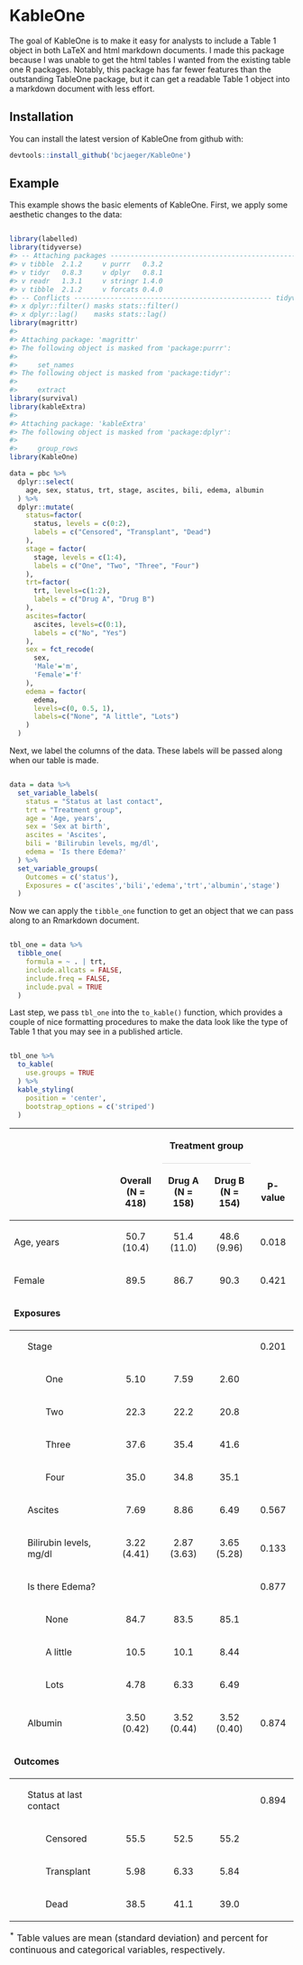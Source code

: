 
<!-- README.md is generated from README.Rmd. Please edit that file -->

# KableOne

The goal of KableOne is to make it easy for analysts to include a Table
1 object in both LaTeX and html markdown documents. I made this package
because I was unable to get the html tables I wanted from the existing
table one R packages. Notably, this package has far fewer features than
the outstanding TableOne package, but it can get a readable Table 1
object into a markdown document with less effort.

## Installation

You can install the latest version of KableOne from github with:

``` r
devtools::install_github('bcjaeger/KableOne')
```

## Example

This example shows the basic elements of KableOne. First, we apply some
aesthetic changes to the data:

``` r

library(labelled)
library(tidyverse)
#> -- Attaching packages ---------------------------------------------- tidyverse 1.2.1 --
#> v tibble  2.1.2     v purrr   0.3.2
#> v tidyr   0.8.3     v dplyr   0.8.1
#> v readr   1.3.1     v stringr 1.4.0
#> v tibble  2.1.2     v forcats 0.4.0
#> -- Conflicts ------------------------------------------------- tidyverse_conflicts() --
#> x dplyr::filter() masks stats::filter()
#> x dplyr::lag()    masks stats::lag()
library(magrittr)
#> 
#> Attaching package: 'magrittr'
#> The following object is masked from 'package:purrr':
#> 
#>     set_names
#> The following object is masked from 'package:tidyr':
#> 
#>     extract
library(survival)
library(kableExtra)
#> 
#> Attaching package: 'kableExtra'
#> The following object is masked from 'package:dplyr':
#> 
#>     group_rows
library(KableOne)

data = pbc %>%
  dplyr::select(
    age, sex, status, trt, stage, ascites, bili, edema, albumin
  ) %>%
  dplyr::mutate(
    status=factor(
      status, levels = c(0:2),
      labels = c("Censored", "Transplant", "Dead")
    ),
    stage = factor(
      stage, levels = c(1:4),
      labels = c("One", "Two", "Three", "Four")
    ),
    trt=factor(
      trt, levels=c(1:2),
      labels = c("Drug A", "Drug B")
    ),
    ascites=factor(
      ascites, levels=c(0:1),
      labels = c("No", "Yes")
    ),
    sex = fct_recode(
      sex,
      'Male'='m',
      'Female'='f'
    ),
    edema = factor(
      edema,
      levels=c(0, 0.5, 1),
      labels=c("None", "A little", "Lots")
    )
  ) 
```

Next, we label the columns of the data. These labels will be passed
along when our table is made.

``` r

data = data %>%
  set_variable_labels(
    status = "Status at last contact",
    trt = "Treatment group",
    age = 'Age, years',
    sex = 'Sex at birth',
    ascites = 'Ascites',
    bili = 'Bilirubin levels, mg/dl',
    edema = 'Is there Edema?'
  ) %>%
  set_variable_groups(
    Outcomes = c('status'),
    Exposures = c('ascites','bili','edema','trt','albumin','stage')
  ) 
```

Now we can apply the `tibble_one` function to get an object that we can
pass along to an Rmarkdown document.

``` r

tbl_one = data %>%
  tibble_one(
    formula = ~ . | trt,
    include.allcats = FALSE,
    include.freq = FALSE,
    include.pval = TRUE
  )
```

Last step, we pass `tbl_one` into the `to_kable()` function, which
provides a couple of nice formatting procedures to make the data look
like the type of Table 1 that you may see in a published article.

``` r

tbl_one %>% 
  to_kable(
    use.groups = TRUE
  ) %>%
  kable_styling(
    position = 'center',
    bootstrap_options = c('striped')
  )
```

<table class="table table-striped" style="margin-left: auto; margin-right: auto;">

<thead>

<tr>

<th style="border-bottom:hidden" colspan="2">

</th>

<th style="border-bottom:hidden; padding-bottom:0; padding-left:3px;padding-right:3px;text-align: center; font-weight: bold; " colspan="2">

<div style="border-bottom: 1px solid #ddd; padding-bottom: 5px; ">

Treatment group

</div>

</th>

<th style="border-bottom:hidden" colspan="1">

</th>

</tr>

<tr>

<th style="text-align:left;">

</th>

<th style="text-align:center;">

Overall<br>(N = 418)

</th>

<th style="text-align:center;">

Drug A<br>(N = 158)

</th>

<th style="text-align:center;">

Drug B<br>(N = 154)

</th>

<th style="text-align:center;">

P-value

</th>

</tr>

</thead>

<tbody>

<tr>

<td style="text-align:left;">

Age, years

</td>

<td style="text-align:center;">

50.7 (10.4)

</td>

<td style="text-align:center;">

51.4 (11.0)

</td>

<td style="text-align:center;">

48.6 (9.96)

</td>

<td style="text-align:center;">

0.018

</td>

</tr>

<tr>

<td style="text-align:left;">

Female

</td>

<td style="text-align:center;">

89.5

</td>

<td style="text-align:center;">

86.7

</td>

<td style="text-align:center;">

90.3

</td>

<td style="text-align:center;">

0.421

</td>

</tr>

<tr grouplength="12">

<td colspan="5" style="border-bottom: 1px solid;">

<strong>Exposures</strong>

</td>

</tr>

<tr>

<td style="text-align:left; padding-left: 2em;" indentlevel="1">

Stage

</td>

<td style="text-align:center;">

</td>

<td style="text-align:center;">

</td>

<td style="text-align:center;">

</td>

<td style="text-align:center;">

0.201

</td>

</tr>

<tr>

<td style="text-align:left; padding-left: 4em;" indentlevel="2">

One

</td>

<td style="text-align:center;">

5.10

</td>

<td style="text-align:center;">

7.59

</td>

<td style="text-align:center;">

2.60

</td>

<td style="text-align:center;">

</td>

</tr>

<tr>

<td style="text-align:left; padding-left: 4em;" indentlevel="2">

Two

</td>

<td style="text-align:center;">

22.3

</td>

<td style="text-align:center;">

22.2

</td>

<td style="text-align:center;">

20.8

</td>

<td style="text-align:center;">

</td>

</tr>

<tr>

<td style="text-align:left; padding-left: 4em;" indentlevel="2">

Three

</td>

<td style="text-align:center;">

37.6

</td>

<td style="text-align:center;">

35.4

</td>

<td style="text-align:center;">

41.6

</td>

<td style="text-align:center;">

</td>

</tr>

<tr>

<td style="text-align:left; padding-left: 4em;" indentlevel="2">

Four

</td>

<td style="text-align:center;">

35.0

</td>

<td style="text-align:center;">

34.8

</td>

<td style="text-align:center;">

35.1

</td>

<td style="text-align:center;">

</td>

</tr>

<tr>

<td style="text-align:left; padding-left: 2em;" indentlevel="1">

Ascites

</td>

<td style="text-align:center;">

7.69

</td>

<td style="text-align:center;">

8.86

</td>

<td style="text-align:center;">

6.49

</td>

<td style="text-align:center;">

0.567

</td>

</tr>

<tr>

<td style="text-align:left; padding-left: 2em;" indentlevel="1">

Bilirubin levels, mg/dl

</td>

<td style="text-align:center;">

3.22 (4.41)

</td>

<td style="text-align:center;">

2.87 (3.63)

</td>

<td style="text-align:center;">

3.65 (5.28)

</td>

<td style="text-align:center;">

0.133

</td>

</tr>

<tr>

<td style="text-align:left; padding-left: 2em;" indentlevel="1">

Is there Edema?

</td>

<td style="text-align:center;">

</td>

<td style="text-align:center;">

</td>

<td style="text-align:center;">

</td>

<td style="text-align:center;">

0.877

</td>

</tr>

<tr>

<td style="text-align:left; padding-left: 4em;" indentlevel="2">

None

</td>

<td style="text-align:center;">

84.7

</td>

<td style="text-align:center;">

83.5

</td>

<td style="text-align:center;">

85.1

</td>

<td style="text-align:center;">

</td>

</tr>

<tr>

<td style="text-align:left; padding-left: 4em;" indentlevel="2">

A little

</td>

<td style="text-align:center;">

10.5

</td>

<td style="text-align:center;">

10.1

</td>

<td style="text-align:center;">

8.44

</td>

<td style="text-align:center;">

</td>

</tr>

<tr>

<td style="text-align:left; padding-left: 4em;" indentlevel="2">

Lots

</td>

<td style="text-align:center;">

4.78

</td>

<td style="text-align:center;">

6.33

</td>

<td style="text-align:center;">

6.49

</td>

<td style="text-align:center;">

</td>

</tr>

<tr>

<td style="text-align:left; padding-left: 2em;" indentlevel="1">

Albumin

</td>

<td style="text-align:center;">

3.50 (0.42)

</td>

<td style="text-align:center;">

3.52 (0.44)

</td>

<td style="text-align:center;">

3.52 (0.40)

</td>

<td style="text-align:center;">

0.874

</td>

</tr>

<tr grouplength="4">

<td colspan="5" style="border-bottom: 1px solid;">

<strong>Outcomes</strong>

</td>

</tr>

<tr>

<td style="text-align:left; padding-left: 2em;" indentlevel="1">

Status at last contact

</td>

<td style="text-align:center;">

</td>

<td style="text-align:center;">

</td>

<td style="text-align:center;">

</td>

<td style="text-align:center;">

0.894

</td>

</tr>

<tr>

<td style="text-align:left; padding-left: 4em;" indentlevel="2">

Censored

</td>

<td style="text-align:center;">

55.5

</td>

<td style="text-align:center;">

52.5

</td>

<td style="text-align:center;">

55.2

</td>

<td style="text-align:center;">

</td>

</tr>

<tr>

<td style="text-align:left; padding-left: 4em;" indentlevel="2">

Transplant

</td>

<td style="text-align:center;">

5.98

</td>

<td style="text-align:center;">

6.33

</td>

<td style="text-align:center;">

5.84

</td>

<td style="text-align:center;">

</td>

</tr>

<tr>

<td style="text-align:left; padding-left: 4em;" indentlevel="2">

Dead

</td>

<td style="text-align:center;">

38.5

</td>

<td style="text-align:center;">

41.1

</td>

<td style="text-align:center;">

39.0

</td>

<td style="text-align:center;">

</td>

</tr>

</tbody>

<tfoot>

<tr>

<td style="padding: 0; border:0;" colspan="100%">

<sup></sup>

</td>

</tr>

</tfoot>

<tfoot>

<tr>

<td style="padding: 0; border:0;" colspan="100%">

<sup>\*</sup> Table values are mean (standard deviation) and percent for
continuous and categorical variables, respectively.

</td>

</tr>

</tfoot>

</table>
